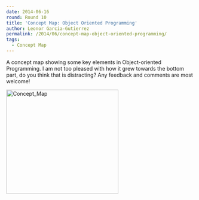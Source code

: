 ```yaml
---
date: 2014-06-16
round: Round 10
title: 'Concept Map: Object Oriented Programming'
author: Leonor Garcia-Gutierrez
permalink: /2014/06/concept-map-object-oriented-programming/
tags:
  - Concept Map
---
```

A concept map showing some key elements in Object-oriented Programming. I am not too pleased with how it grew towards the bottom part, do you think that is distracting? Any feedback and comments are most welcome!

[<img class="alignnone size-medium wp-image-7656" alt="Concept_Map" src="/software-carpentry-training-website/uploads/2014/06/Concept_Map-300x278.png" width="300" height="278" />][1]

 [1]: /software-carpentry-training-website/uploads/2014/06/Concept_Map.png
